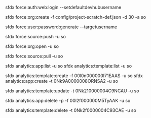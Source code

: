 sfdx force:auth:web:login --setdefaultdevhubusername

sfdx force:org:create -f config/project-scratch-def.json -d 30 -a so

sfdx force:user:password:generate --targetusername

sfdx force:source:push -u so

sfdx force:org:open -u so

sfdx force:source:pull -u so

sfdx analytics:app:list -u so
sfdx analytics:template:list -u so

sfdx analytics:template:create -f 00l0n000000I71EAAS -u so
sfdx analytics:app:create -t 0Nk9A0000008ORNSA2 -u so

sfdx analytics:template:update -t 0Nk210000004C9NCAU -u so

sfdx analytics:app:delete -p -f 00l2f000000M5TyAAK -u so

sfdx analytics:template:delete -t 0Nk2f0000004C93CAE -u so
